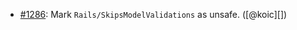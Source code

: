 * [#1286](https://github.com/rubocop/rubocop-rails/issues/1286): Mark `Rails/SkipsModelValidations` as unsafe. ([@koic][])
